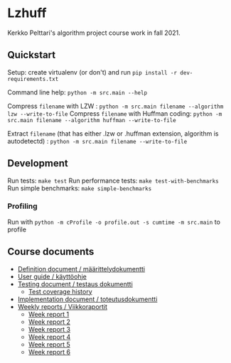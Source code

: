 # Lzhuff

Kerkko Pelttari's algorithm project course work in fall 2021.

## Quickstart

Setup: create virtualenv (or don't) and run `pip install -r dev-requirements.txt`

Command line help: `python -m src.main --help`

Compress `filename` with LZW : `python -m src.main filename --algorithm lzw --write-to-file`
Compress `filename` with Huffman coding: `python -m src.main filename --algorithm huffman --write-to-file`

Extract `filename` (that has either .lzw or .huffman extension, algorithm is autodetectd) : `python -m src.main filename --write-to-file`


## Development

Run tests: `make test` 
Run performance tests: `make test-with-benchmarks`
Run simple benchmarks: `make simple-benchmarks`

### Profiling

Run with `python -m cProfile -o profile.out -s cumtime -m src.main` to profile


## Course documents
* [Definition document / määrittelydokumentti ](https://github.com/xylix/tiralabra-syksy-2021/blob/main/dokumentit/maarittely.md)
* [User guide  / käyttöohje](https://github.com/xylix/tiralabra-syksy-2021/blob/main/dokumentit/kayttoohje.md)
* [Testing document / testaus dokumentti](https://github.com/xylix/tiralabra-syksy-2021/blob/main/dokumentit/testaus.md)
	* [Test coverage history](https://github.com/xylix/tiralabra-syksy-2021/tree/main/dokumentit/coverage_history)
* [Implementation document / toteutusdokumentti](https://github.com/xylix/tiralabra-syksy-2021/blob/main/dokumentit/kayttoohje.md)
* [Weekly reports / Viikkoraportit](https://github.com/xylix/tiralabra-syksy-2021/tree/main/dokumentit/viikkoraportit)
	* [Week report 1](https://github.com/xylix/tiralabra-syksy-2021/blob/main/dokumentit/viikkoraportit/1.md)
	* [Week report 2](https://github.com/xylix/tiralabra-syksy-2021/blob/main/dokumentit/viikkoraportit/2.md)
	* [Week report 3](https://github.com/xylix/tiralabra-syksy-2021/blob/main/dokumentit/viikkoraportit/3.md)
	* [Week report 4](https://github.com/xylix/tiralabra-syksy-2021/blob/main/dokumentit/viikkoraportit/4.md)
	* [Week report 5](https://github.com/xylix/tiralabra-syksy-2021/blob/main/dokumentit/viikkoraportit/5.md)
	* [Week report 6](https://github.com/xylix/tiralabra-syksy-2021/blob/main/dokumentit/viikkoraportit/6.md)



